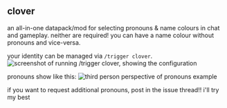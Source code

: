 ## clover
an all-in-one datapack/mod for selecting pronouns & name colours in chat and gameplay. neither are required! you can have a name colour without pronouns and vice-versa.

your identity can be managed via `/trigger clover`.
![screenshot of running /trigger clover, showing the configuration](https://cdn.modrinth.com/data/WG1hTtvW/images/90dccce99884807547aa75cf12fca0e23add2b1f.png)

pronouns show like this:
![third person perspective of pronouns example](https://cdn.modrinth.com/data/WG1hTtvW/images/c3574ffa271ce6daa5c3f0ae1f93e9cd7c743d13.png)

if you want to request additional pronouns, post in the issue thread!! i'll try my best